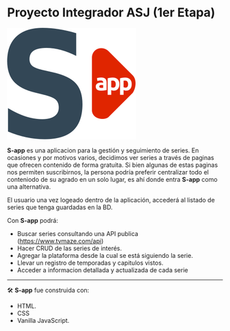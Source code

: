 # Proyecto Integrador ASJ (1er Etapa)

![s-app|80](assets/sapp_logo.svg "s-app")

**S-app** es una aplicacion para la gestión y seguimiento de series. En ocasiones y por motivos varios, decidimos ver series a través de paginas que ofrecen contenido de forma gratuita. Si bien algunas de estas paginas nos permiten suscribirnos, la persona podría preferir centralizar todo el conteniodo de su agrado en un solo lugar, es ahí donde entra **S-app** como una alternativa.   

El usuario una vez logeado dentro de la aplicación, accederá al listado de series que tenga guardadas en la BD.

Con **S-app** podrá: 
- Buscar series consultando una API publica (https://www.tvmaze.com/api)
- Hacer CRUD de las series de interés.
- Agregar la plataforma desde la cual se está siguiendo la serie.
- Llevar un registro de temporadas y capitulos vistos.
- Acceder a informacion detallada y actualizada de cada serie

-------
🛠️ **S-app** fue construida con:
- HTML.
- CSS
- Vanilla JavaScript. 